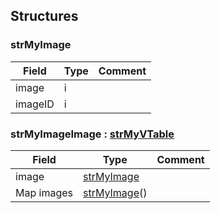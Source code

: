 ## Structures


### strMyImage
|Field|Type|Comment|
| --- | --- | --- |
|image|i||
|imageID|i||

### strMyImageImage : [strMyVTable](#strMyVTable)
|Field|Type|Comment|
| --- | --- | --- |
|image|[strMyImage](#strMyImage)||
|Map images|[strMyImage](#strMyImage)()||


